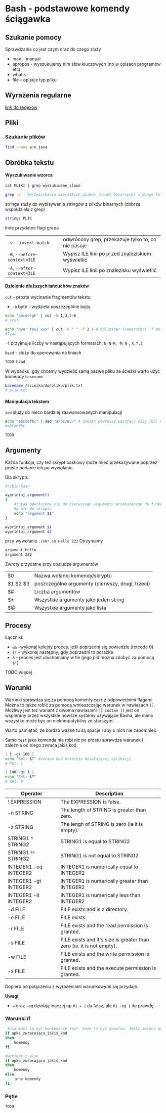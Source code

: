 # Bash - podstawowe komendy ściągawka

## Szukanie pomocy

Sprawdzanie co jest czym oraz do czego służy

- man - manual
- apropos - wyszukujemy nim słów kluczowych (np w opisach programów etc)
- whatis -
- file - opisuje typ pliku

## Wyrażenia regularne

[link do regexów](./regex.md)

## Pliki

### Szukanie plików

```bash
find -name a*n.java
```

## Obróbka tekstu

#### Wyszukiwanie wzorca

```bash
cat PLIKI | grep wyszukiwane_slowo
```

```bash
grep -r . #przeszukanie wszystkich plików (nawet binarnych) w danym folderze
```

strings służy do wypisywania stringów z plików binarnych (dobrze współdziała z grep)

```bash
strings PLIK
```

Inne przydatne flagi grepa

|                              |                                                    |
| ---------------------------- | -------------------------------------------------- |
| `-v` `--invert-match`        | odwrócony grep, przekazuje tylko to, co nie pasuje |
| `-B`, `--before-context=ILE` | Wypisz ILE linii po przed znaleziskiem wyświetlić  |
| `-A`, `--after-context=ILE`  | Wypisz ILE linii po znalezisku wyświetlić          |

#### Dzielenie dłuższych łańcuchów znaków

`cut` - proste wycinanie fragmentów tekstu

- `-b` byte - wydziela poszczególne bajty

```bash
echo "abcdefgh" | cut -b 1,3,5-6
# acef
```

```bash
echo "qwer tyui xxx" | cut -d " " -f 2 #-d delimiter (separator) -f pole
#tyui
```

`-f` przyjmuje liczby w następujących formatach: `N`, `N-M`, `-M`, `N-`, `X,Y,Z`

`head` - służy do operowania na liniach

```bash
TODO head
```

W wypadku, gdy chcemy wydzielić samą nazwę pliku ze ścieżki warto użyć komendy `basename`

```bash
basename /sciezka/do/pliku/plik.txt
# plik.txt
```

#### Manipulacja tekstem

`sed` służy do nieco bardziej zaawansowanych manipulacji

```bash
echo "abcdefbc" | sed "s/bc/BC/" # zamień pierwszy pasujący ciąg (bc) na BC
#aBCdefbc
```

```bash
TODO

```

## Argumenty

Każda funkcja, czy też skrypt bashowy może mieć przekazywane poprzez proste podanie ich po wywołaniu.

Dla skryptu:

```bash
#!/bin/bash

wyprintuj_argument()
{
    #tutaj odwołujemy się do pierwszego argumentu przekazanego do funkcji
    #a nie do skryptu
    echo "argument $1"
}

wyprintuj_argument $1
wyprintuj_argument $2
```

przy wywołaniu `./skr.sh Hello 222`
Otrzymamy

```bash
argument Hello
argument 222
```

Zwroty przydatne przy obsłudze argumentów

|          |                                                  |
| -------- | ------------------------------------------------ |
| $0       | Nazwa wołanej komendy/skryptu                    |
| $1 $2 $3 | poszczególne argumenty (pierwszy, drugi, trzeci) |
| $#       | Liczba argumentów                                |
| $\*      | Wszystkie argumenty jako jeden string            |
| $@       | Wszystkie argumenty jako lista                   |

## Procesy

Łączniki:

- `&&` -wykonaj kolejny proces, jeśli poprzedni się powiedzie (retcode 0)
- `||` - wykonaj następny, gdy poprzedni to porażka
- `&` - proces jest utuchamiany w tle (jego pid można zdobyć za pomocą `$!`)

TODO więcej

## Warunki

Warunki sprawdza się za pomocą komenty `test` z odpowiednimi flagami.
Można to także robić za pomocą wmieszczając warunek w nawiasach `[]`.
Możliwy jest też wariant z dwoma nawiasami `[[ cośtam ]]` jest on wspierany przez wszystkie nowsze systemy używające Basha, ale mimo wszystko może byc on niekompatybilny ze starszymi.

Warto pamiętać, że bardzo ważne tu są spacje i aby o nich nie zapomnieć.

Samo `test` jako komenda nie robi nic po prostu sprawdza warunek i zależnie od niego zwraca jakiś kod.

```bash
[ 1 -gt 100 ]
echo "Ret: $?" #zwraca kod ostatnio działającej aplikacji
# Ret: 1

[ 100 -gt 1 ]
echo "Ret: $?"
# Ret: 0
```

| Operator              | Description                                                           |
| --------------------- | --------------------------------------------------------------------- |
| ! EXPRESSION          | The EXPRESSION is false.                                              |
| -n STRING             | The length of STRING is greater than zero.                            |
| -z STRING             | The lengh of STRING is zero (ie it is empty).                         |
| STRING1 = STRING2     | STRING1 is equal to STRING2                                           |
| STRING1 != STRING2    | STRING1 is not equal to STRING2                                       |
| INTEGER1 -eq INTEGER2 | INTEGER1 is numerically equal to INTEGER2                             |
| INTEGER1 -gt INTEGER2 | INTEGER1 is numerically greater than INTEGER2                         |
| INTEGER1 -lt INTEGER2 | INTEGER1 is numerically less than INTEGER2                            |
| -d FILE               | FILE exists and is a directory.                                       |
| -e FILE               | FILE exists.                                                          |
| -r FILE               | FILE exists and the read permission is granted.                       |
| -s FILE               | FILE exists and it's size is greater than zero (ie. it is not empty). |
| -w FILE               | FILE exists and the write permission is granted.                      |
| -x FILE               | FILE exists and the execute permission is granted.                    |

Dopiero po połączeniu z wyrażeniami warunkowymi się przydaje.

**Uwagi**

- `=` oraz `-eq` działają inaczej np `01 = 1` da fałsz, ale `01 -eq 1` da prawdę

### Warunki if

```bash
 #nie musi tu być koniecznie test, może to być dowolna. Jeśli zwraca ona 0 to mamy sukces i wchodzimy do środka
if apka_zwracająca_jakiś_kod
then
    komendy
fi

#wariant z else
if apka_zwracająca_jakiś_kod
then
    komendy
else
    inne komendy
fi
```

### Pętle

```bash
TODO

```
